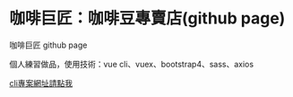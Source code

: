 # 咖啡巨匠：咖啡豆專賣店(github page)

咖啡巨匠 github page

個人練習做品，使用技術：vue cli、vuex、bootstrap4、sass、axios

[cli專案網址請點我](https://github.com/allen8101070/coffeeMasterProject)